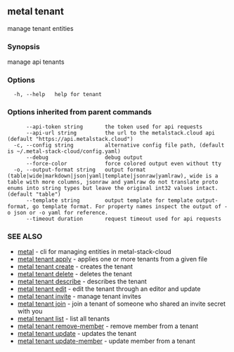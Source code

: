 ## metal tenant

manage tenant entities

### Synopsis

manage api tenants

### Options

```
  -h, --help   help for tenant
```

### Options inherited from parent commands

```
      --api-token string       the token used for api requests
      --api-url string         the url to the metalstack.cloud api (default "https://api.metalstack.cloud")
  -c, --config string          alternative config file path, (default is ~/.metal-stack-cloud/config.yaml)
      --debug                  debug output
      --force-color            force colored output even without tty
  -o, --output-format string   output format (table|wide|markdown|json|yaml|template|jsonraw|yamlraw), wide is a table with more columns, jsonraw and yamlraw do not translate proto enums into string types but leave the original int32 values intact. (default "table")
      --template string        output template for template output-format, go template format. For property names inspect the output of -o json or -o yaml for reference.
      --timeout duration       request timeout used for api requests
```

### SEE ALSO

* [metal](metal.md)	 - cli for managing entities in metal-stack-cloud
* [metal tenant apply](metal_tenant_apply.md)	 - applies one or more tenants from a given file
* [metal tenant create](metal_tenant_create.md)	 - creates the tenant
* [metal tenant delete](metal_tenant_delete.md)	 - deletes the tenant
* [metal tenant describe](metal_tenant_describe.md)	 - describes the tenant
* [metal tenant edit](metal_tenant_edit.md)	 - edit the tenant through an editor and update
* [metal tenant invite](metal_tenant_invite.md)	 - manage tenant invites
* [metal tenant join](metal_tenant_join.md)	 - join a tenant of someone who shared an invite secret with you
* [metal tenant list](metal_tenant_list.md)	 - list all tenants
* [metal tenant remove-member](metal_tenant_remove-member.md)	 - remove member from a tenant
* [metal tenant update](metal_tenant_update.md)	 - updates the tenant
* [metal tenant update-member](metal_tenant_update-member.md)	 - update member from a tenant

